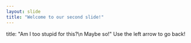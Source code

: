 ```yaml
---
layout: slide
title: "Welcome to our second slide!"
---
```

title: "Am I too stupid for this?\n Maybe so!"
Use the left arrow to go back!
